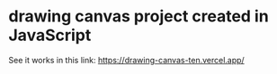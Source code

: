 # drawing canvas project created in JavaScript

See it works in this link: https://drawing-canvas-ten.vercel.app/

